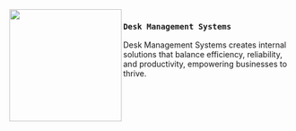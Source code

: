 <img src="./logo-black.png" align="left" width="200"/>

### `Desk Management Systems`

Desk Management Systems creates internal solutions that balance efficiency, reliability, and productivity, empowering businesses to thrive.
